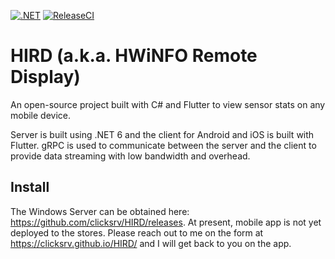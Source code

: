 [![.NET](https://github.com/clicksrv/Apps.HIRD.Server/actions/workflows/test.yml/badge.svg)](https://github.com/clicksrv/Apps.HIRD.Server/actions/workflows/test.yml) [![ReleaseCI](https://github.com/clicksrv/Apps.HIRD.Server/actions/workflows/main.yml/badge.svg)](https://github.com/clicksrv/Apps.HIRD.Server/actions/workflows/main.yml)
# HIRD (a.k.a. HWiNFO Remote Display)
An open-source project built with C# and Flutter to view sensor stats on any mobile device.

Server is built using .NET 6 and the client for Android and iOS is built with Flutter. gRPC is used to communicate between the server and the client to provide data streaming with low bandwidth and overhead.

## Install
The Windows Server can be obtained here: https://github.com/clicksrv/HIRD/releases.
At present, mobile app is not yet deployed to the stores. Please reach out to me on the form at https://clicksrv.github.io/HIRD/ and I will get back to you on the app.
